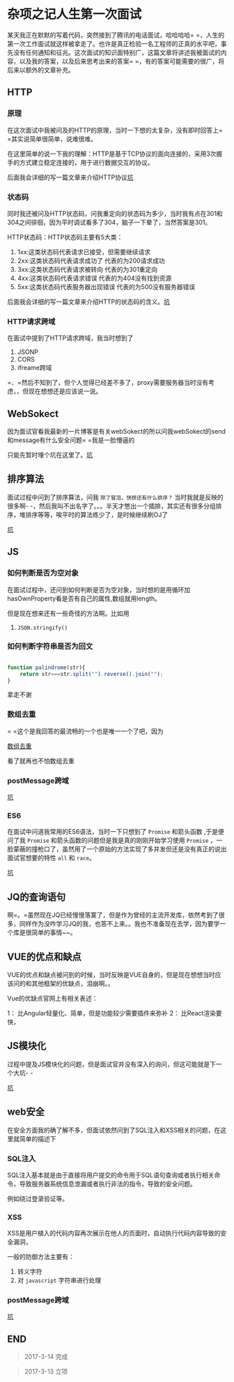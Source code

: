 # 杂项之记人生第一次面试

某天我正在默默的写着代码，突然接到了腾讯的电话面试，哈哈哈哈= =，人生的第一次工作面试就这样被拿走了。也许是真正检验一名工程师的正真的水平吧，事先没有任何通知和征兆。这次面试的知识面特别广，这篇文章将讲述我被面试的内容，以及我的答案，以及后来思考出来的答案= =，有的答案可能需要的很广，将后来以额外的文章补充。

## HTTP

### 原理

在这次面试中我被问及的HTTP的原理，当时一下想的太复杂，没有即时回答上= =其实说简单很简单，说难很难。

在这里简单的说一下我的理解：HTTP是基于TCP协议的面向连接的，采用3次握手的方式建立稳定连接的，用于进行数据交互的协议。

后面我会详细的写一篇文章来介绍HTTP协议[坑](/)

### 状态码

同时我还被问及HTTP状态码，问我重定向的状态码为多少，当时我有点在301和304之间徘徊，因为平时调试看多了304，脑子一下晕了，当然答案是301。

HTTP状态码：HTTP状态码主要有5大类：
1.  1xx:这类状态码代表请求已接受，但需要继续请求
2.  2xx:这类状态码代表请求成功了                代表的为200请求成功
3.  3xx:这类状态码代表请求被转向                代表的为301重定向     
4.  4xx:这类状态码代表请求错误                  代表的为404没有找到资源  
5.  5xx:这类状态码代表服务器出现错误             代表的为500没有服务器错误

后面我会详细的写一篇文章来介绍HTTP的状态码的含义。[坑](/)

### HTTP请求跨域

在面试中提到了HTTP请求跨域，我当时想到了

1.  JSONP
2.  CORS
3.  ifreame跨域

=、=然后不知到了，但个人觉得已经差不多了，proxy需要服务器当时没有考虑，，但现在想想还是应该说一说。

## WebSokect

因为面试官看我最新的一片博客是有关webSokect的所以问我webSokect的send和message有什么安全问题= =我是一脸懵逼的

只能先暂时埋个坑在这里了。[坑](/)

## 排序算法

面试过程中问到了排序算法，问我 `除了冒泡，快排还有什么排序？` 当时我就是反映的很多啊- -，然后我叫不出名字了。。。半天才憋出一个插排，其实还有很多分组排序，堆排序等等，唉平时的算法练少了，是时候继续刷OJ了

[坑](/)

## JS

### 如何判断是否为空对象

在面试过程中，还问到如何判断是否为空对象，当时想的是用循环加hasOwnProperty看是否有自己的属性,数组就用length。

但是现在想来还有一些奇怪的方法啊。比如用

1.  `JSON.stringify()`

### 如何判断字符串是否为回文

``` javascript

function palindrome(str){
    return str===str.split("").reverse().join("");
}

```

拿走不谢

### 数组去重

= =这个是我回答的最流畅的一个也是唯一一个了吧，因为

[数组去重](http://www.cxyblogbiu.com/article/18)

看了就再也不怕数组去重

### postMessage跨域

[坑](/)

### ES6

在面试中问道我常用的ES6语法，当时一下只想到了 `Promise` 和箭头函数 ,于是便问了我 `Promise` 和箭头函数的问题但是我是真的刚刚开始学习使用 `Promise` ，一脸蒙蔽的撞枪口了，虽然用了一个原始的方法实现了多并发但还是没有真正的说出面试官想要的特性 `all` 和 `race`。

[坑](/)

## JQ的查询语句

啊=。=虽然现在JQ已经慢慢落寞了，但是作为曾经的主流开发库，依然考到了很多，同样作为没咋学习JQ的我，也答不上来。。我也不准备现在去学，因为要学一个库是很简单的事情~~。

## VUE的优点和缺点

VUE的优点和缺点被问到的时候，当时反映是VUE自身的，但是现在想想当时应该问的和其他框架的优缺点，泪崩啊。。

Vue的优缺点官网上有相关表述：

1：  比Angular轻量化、简单，但是功能较少需要插件来弥补
2：  比React渲染要快，

## JS模块化

过程中提及JS模块化的问题，但是面试官并没有深入的询问，但这可能就是下一个大坑- -

[坑](/)

## web安全

在安全方面我的确了解不多，但面试依然问到了SQL注入和XSS相关的问题，在这里就简单的描述下

### SQL注入

SQL注入基本就是由于直接将用户提交的命令用于SQL语句查询或者执行相关命令，导致服务器系统信息泄漏或者执行非法的指令，导致的安全问题。

例如绕过登录验证等。

### XSS

XSS是用户植入的代码内容再次展示在他人的页面时，自动执行代码内容导致的安全漏洞，

一般的防御方法主要有：

1. 转义字符
2. 对 `javascript` 字符串进行处理

### postMessage跨域

[坑](/)

## END

> 2017-3-14 完成

> 2017-3-13 立项
